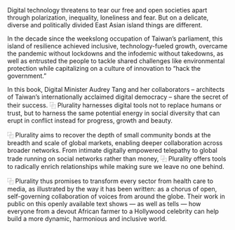 Digital technology threatens to tear our free and open societies apart through polarization, inequality, loneliness and fear. But on a delicate, diverse and politically divided East Asian island things are different.

In the decade since the weekslong occupation of Taiwan’s parliament, this island of resilience achieved inclusive, technology-fueled growth, overcame the pandemic without lockdowns and the infodemic without takedowns, as well as entrusted the people to tackle shared challenges like environmental protection while capitalizing on a culture of innovation to “hack the government.”

In this book, Digital Minister Audrey Tang and her collaborators – architects of Taiwan’s internationally acclaimed digital democracy – share the secret of their success. ⿻ Plurality harnesses digital tools not to replace humans or trust, but to harness the same potential energy in social diversity that can erupt in conflict instead for progress, growth and beauty.

⿻ Plurality aims to recover the depth of small community bonds at the breadth and scale of global markets, enabling deeper collaboration across broader networks. From intimate digitally empowered telepathy to global trade running on social networks rather than money, ⿻ Plurality offers tools to radically enrich relationships while making sure we leave no one behind.

⿻ Plurality thus promises to transform every sector from health care to media, as illustrated by the way it has been written: as a chorus of open, self-governing collaboration of voices from around the globe. Their work in public on this openly available text shows  — as well as tells — how everyone from a devout African farmer to a Hollywood celebrity can help build a more dynamic, harmonious and inclusive world.

